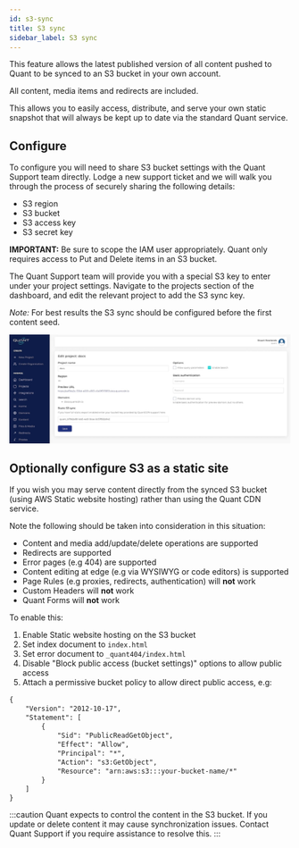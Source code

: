 ```yaml
---
id: s3-sync
title: S3 sync
sidebar_label: S3 sync
---
```


This feature allows the latest published version of all content pushed to Quant to be synced to an S3 bucket in your own account.

All content, media items and redirects are included.

This allows you to easily access, distribute, and serve your own static snapshot that will always be kept up to date via the standard Quant service.

## Configure

To configure you will need to share S3 bucket settings with the Quant Support team directly. Lodge a new support ticket and we will walk you through the process of securely sharing the following details:

* S3 region
* S3 bucket
* S3 access key
* S3 secret key

**IMPORTANT:** Be sure to scope the IAM user appropriately. Quant only requires access to Put and Delete items in an S3 bucket.

The Quant Support team will provide you with a special S3 key to enter under your project settings. Navigate to the projects section of the dashboard, and edit the relevant project to add the S3 sync key.

_Note:_ For best results the S3 sync should be configured before the first content seed.

![Enable S3 sync](/img/quant-dashboard-s3.jpg)

## Optionally configure S3 as a static site

If you wish you may serve content directly from the synced S3 bucket (using AWS Static website hosting) rather than using the Quant CDN service.

Note the following should be taken into consideration in this situation:
* Content and media add/update/delete operations are supported
* Redirects are supported
* Error pages (e.g 404) are supported
* Content editing at edge (e.g via WYSIWYG or code editors) is supported
* Page Rules (e.g proxies, redirects, authentication) will **not** work
* Custom Headers will **not** work
* Quant Forms will **not** work

To enable this:
1. Enable Static website hosting on the S3 bucket
2. Set index document to `index.html`
3. Set error document to `_quant404/index.html`
4. Disable "Block public access (bucket settings)" options to allow public access
5. Attach a permissive bucket policy to allow direct public access, e.g:
```
{
    "Version": "2012-10-17",
    "Statement": [
        {
            "Sid": "PublicReadGetObject",
            "Effect": "Allow",
            "Principal": "*",
            "Action": "s3:GetObject",
            "Resource": "arn:aws:s3:::your-bucket-name/*"
        }
    ]
}
```

:::caution
Quant expects to control the content in the S3 bucket. If you update or delete content it may cause synchronization issues. Contact Quant Support if you require assistance to resolve this.
:::